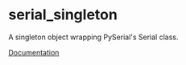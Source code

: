 # serial_singleton

A singleton object wrapping PySerial's Serial class.

[Documentation](https://int-brain-lab.github.io/serial_singleton/)
